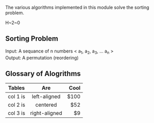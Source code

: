 The various algorithms implemented in this module solve the sorting problem.

H~2~0
## Sorting Problem
Input: A sequance of n numbers < a<sub>1</sub>, a<sub>2</sub>, a<sub>3</sub>, ... a<sub>n</sub> > <br />
Output: A permutation (reordering)

## Glossary of Alogrithms
|  Tables  |      Are      | Cool |
|----------|:-------------:|-----:|
| col 1 is |  left-aligned | $100 |
| col 2 is |    centered   |  $52 |
| col 3 is | right-aligned |   $9 | 
